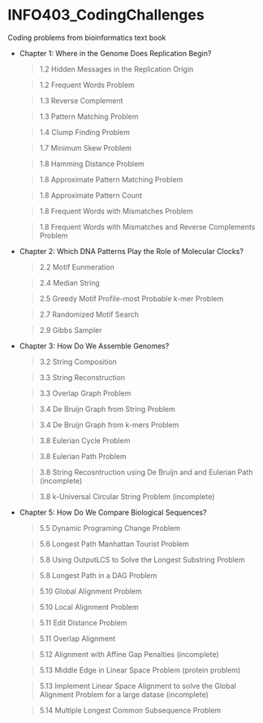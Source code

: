 # INFO403_CodingChallenges
Coding problems from bioinformatics text book


- Chapter 1: Where in the Genome Does Replication Begin?
    > 1.2 Hidden Messages in the Replication Origin

    >1.2 Frequent Words Problem

    > 1.3 Reverse Complement

    > 1.3 Pattern Matching Problem 

    > 1.4 Clump Finding Problem

    > 1.7 Minimum Skew Problem

    > 1.8 Hamming Distance Problem

    > 1.8 Approximate Pattern Matching Problem

    > 1.8 Approximate Pattern Count 

    > 1.8 Frequent Words with Mismatches Problem

    > 1.8 Frequent Words with Mismatches and Reverse Complements Problem

- Chapter 2: Which DNA Patterns Play the Role of Molecular Clocks?  
    > 2.2 Motif Eunmeration

    > 2.4 Median String

    > 2.5 Greedy Motif Profile-most Probable k-mer Problem

    > 2.7 Randomized Motif Search

    > 2.9 Gibbs Sampler

- Chapter 3: How Do We Assemble Genomes?

    > 3.2 String Composition 

    > 3.3 String Reconstruction 

    > 3.3 Overlap Graph Problem

    > 3.4 De Bruijn Graph from String Problem

    > 3.4 De Bruijn Graph from k-mers Problem

    > 3.8 Eulerian Cycle Problem

    > 3.8 Eulerian Path Problem 

    > 3.8 String Recosntruction using De Bruijn and and Eulerian Path (incomplete)

    > 3.8 k-Universal Circular String Problem (incomplete)
    
- Chapter 5: How Do We Compare Biological Sequences? 

    > 5.5 Dynamic Programing Change Problem

    > 5.6 Longest Path Manhattan Tourist Problem 
    
    > 5.8 Using OutputLCS to Solve the Longest Substring Problem 

    > 5.8 Longest Path in a DAG Problem

    > 5.10 Global Alignment Problem

    > 5.10 Local Alignment Problem

    > 5.11 Edit Distance Problem 

    > 5.11 Overlap Alignment 
    
    > 5.12 Alignment with Affine Gap Penalties (incomplete)

    > 5.13 Middle Edge in Linear Space Problem (protein problem) 

    > 5.13 Implement Linear Space Alignment to solve the Global Alignment Problem for a large datase (incomplete)

    > 5.14 Multiple Longest Common Subsequence Problem 
